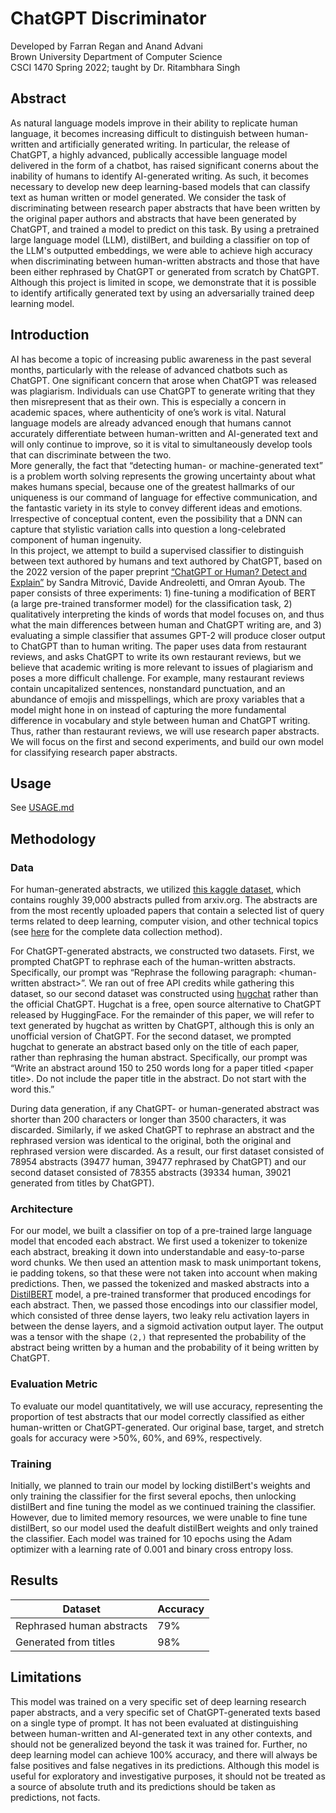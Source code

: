 # ChatGPT Discriminator

Developed by Farran Regan and Anand Advani  
Brown University Department of Computer Science  
CSCI 1470 Spring 2022; taught by Dr. Ritambhara Singh

## Abstract
As natural language models improve in their ability to replicate human language, it becomes increasing difficult to distinguish between human-written and artificially generated writing. In particular, the release of ChatGPT, a highly advanced, publically accessible language model delivered in the form of a chatbot, has raised significant conerns about the inability of humans to identify AI-generated writing. As such, it becomes necessary to develop new deep learning-based models that can classify text as human written or model generated. We consider the task of discriminating between research paper abstracts that have been written by the original paper authors and abstracts that have been generated by ChatGPT, and trained a model to predict on this task. By using a pretrained large language model (LLM), distilBert, and building a classifier on top of the LLM's outputted embeddings, we were able to achieve high accuracy when discriminating between human-written abstracts and those that have been either rephrased by ChatGPT or generated from scratch by ChatGPT. Although this project is limited in scope, we demonstrate that it is possible to identify artifically generated text by using an adversarially trained deep learning model.

## Introduction
AI has become a topic of increasing public awareness in the past several months, particularly with the release of advanced chatbots such as ChatGPT. One significant concern that arose when ChatGPT was released was plagiarism. Individuals can use ChatGPT to generate writing that they then misrepresent that as their own. This is especially a concern in academic spaces, where authenticity of one’s work is vital. Natural language models are already advanced enough that humans cannot accurately differentiate between human-written and AI-generated text and will only continue to improve, so it is vital to simultaneously develop tools that can discriminate between the two.  
More generally, the fact that “detecting human- or machine-generated text” is a problem worth solving represents the growing uncertainty about what makes humans special, because one of the greatest hallmarks of our uniqueness is our command of language for effective communication, and the fantastic variety in its style to convey different ideas and emotions. Irrespective of conceptual content, even the possibility that a DNN can capture that stylistic variation calls into question a long-celebrated component of human ingenuity.  
In this project, we attempt to build a supervised classifier to distinguish between text authored by humans and text authored by ChatGPT, based on the 2022 version of the paper preprint [“ChatGPT or Human? Detect and Explain”](https://arxiv.org/abs/2301.13852) by Sandra Mitrović, Davide Andreoletti, and Omran Ayoub. The paper consists of three experiments: 1) fine-tuning a modification of BERT (a large pre-trained transformer model) for the classification task, 2) qualitatively interpreting the kinds of words that model focuses on, and thus what the main differences between human and ChatGPT writing are, and 3) evaluating a simple classifier that assumes GPT-2 will produce closer output to ChatGPT than to human writing. The paper uses data from restaurant reviews, and asks ChatGPT to write its own restaurant reviews, but we believe that academic writing is more relevant to issues of plagiarism and poses a more difficult challenge. For example, many restaurant reviews contain uncapitalized sentences, nonstandard punctuation, and an abundance of emojis and misspellings, which are proxy variables that a model might hone in on instead of capturing the more fundamental difference in vocabulary and style between human and ChatGPT writing. Thus, rather than restaurant reviews, we will use research paper abstracts. We will focus on the first and second experiments, and build our own model for classifying research paper abstracts. 

## Usage
See [USAGE.md](USAGE.md)

## Methodology

### Data
For human-generated abstracts, we utilized [this kaggle dataset](https://www.kaggle.com/datasets/spsayakpaul/arxiv-paper-abstracts), which contains roughly 39,000 abstracts pulled from arxiv.org. The abstracts are from the most recently uploaded papers that contain a selected list of query terms related to deep learning, computer vision, and other technical topics (see [here](https://github.com/soumik12345/multi-label-text-classification/blob/master/beam_arxiv_scrape.ipynb) for the complete data collection method). 

For ChatGPT-generated abstracts, we constructed two datasets. First, we prompted ChatGPT to rephrase each of the human-written abstracts. Specifically, our prompt was “Rephrase the following paragraph: \<human-written abstract\>”. We ran out of free API credits while gathering this dataset, so our second dataset was constructed using [hugchat](https://github.com/Soulter/hugging-chat-api) rather than the official ChatGPT. Hugchat is a free, open source alternative to ChatGPT released by HuggingFace. For the remainder of this paper, we will refer to text generated by hugchat as written by ChatGPT, although this is only an unofficial version of ChatGPT. For the second dataset, we prompted hugchat to generate an abstract based only on the title of each paper, rather than rephrasing the human abstract. Specifically, our prompt was “Write an abstract around 150 to 250 words long for a paper titled \<paper title\>. Do not include the paper title in the abstract. Do not start with the word this.”

During data generation, if any ChatGPT- or human-generated abstract was shorter than 200 characters or longer than 3500 characters, it was discarded. Similarly, if we asked ChatGPT to rephrase an abstract and the rephrased version was identical to the original, both the original and rephrased version were discarded. As a result, our first dataset consisted of 78954 abstracts (39477 human, 39477 rephrased by ChatGPT) and our second dataset consisted of 78355 abstracts (39334 human, 39021 generated from titles by ChatGPT). 

### Architecture

For our model, we built a classifier on top of a pre-trained large language model that encoded each abstract. We first used a tokenizer to tokenize each abstract, breaking it down into understandable and easy-to-parse word chunks. We then used an attention mask to mask unimportant tokens, ie padding tokens, so that these were not taken into account when making predictions. Then, we passed the tokenized and masked abstracts into a [DistilBERT](https://huggingface.co/docs/transformers/model_doc/distilbert) model, a pre-trained transformer that produced encodings for each abstract. Then, we passed those encodings into our classifier model, which consisted of three dense layers, two leaky relu activation layers in between the dense layers, and a sigmoid activation output layer. The output was a tensor with the shape `(2,)` that represented the probability of the abstract being written by a human and the probability of it being written by ChatGPT.


### Evaluation Metric
To evaluate our model quantitatively, we will use accuracy, representing the proportion of test abstracts that our model correctly classified as either human-written or ChatGPT-generated. Our original base, target, and stretch goals for accuracy were >50%, 60%, and 69%, respectively. 

### Training
Initially, we planned to train our model by locking distilBert's weights and only training the classifier for the first several epochs, then unlocking distilBert and fine tuning the model as we continued training the classifier. However, due to limited memory resources, we were unable to fine tune distilBert, so our model used the deafult distilBert weights and only trained the classifier. Each model was trained for 10 epochs using the Adam optimizer with a learning rate of 0.001 and binary cross entropy loss.

## Results

| Dataset | Accuracy |
| ----- | -------- |
| Rephrased human abstracts | 79% |
| Generated from titles | 98% |


## Limitations

This model was trained on a very specific set of deep learning research paper abstracts, and a very specific set of ChatGPT-generated texts based on a single type of prompt. It has not been evaluated at distinguishing between human-written and AI-generated text in any other contexts, and should not be generalized beyond the task it was trained for. Further, no deep learning model can achieve 100% accuracy, and there will always be false positives and false negatives in its predictions. Although this model is useful for exploratory and investigative purposes, it should not be treated as a source of absolute truth and its predictions should be taken as predictions, not facts.




